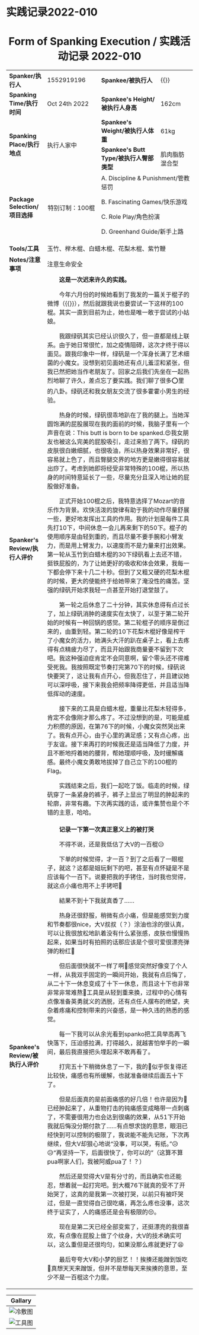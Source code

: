 # 实践记录2022-010

# <center>Form of Spanking Execution / 实践活动记录 2022-010</center>

<table>
    <tr>
        <td><b>Spanker/执行人</b></td>
        <td>1552919196</td>
        <td><b>Spankee/被执行人</b></td>
        <td>{{<link href="https://weibo.com/u/5403120808" content=绿矾FeSO4 title="绿矾FeSO4">}}</td>
    </tr>
    <tr>
        <td><b>Spanking Time/执行时间</b></td>
        <td>Oct 24th 2022</td>
        <td><b>Spankee's Height/被执行人身高</b></td>
        <td>162cm</td>
    </tr>
    <tr>
        <td rowspan=2><b>Spanking Place/执行地点</b></td>
        <td rowspan=2>执行人家中</td>
        <td><b>Spankee's Weight/被执行人体重</b></td>
        <td>61kg</td>
    </tr> 
    <tr>
        <td><b>Spankee's Butt Type/被执行人臀部类型</b></td>
        <td>肌肉脂肪混合型</td>
    </tr>
    <tr>
        <td><b>Package Selection/项目选择</b></td>
        <td style="text-align: center;">特别订制：100棍</td>
        <td colspan =2>
        A. Discipline & Punishment/管教惩罚

B. Fascinating Games/快乐游戏

C. Role Play/角色扮演

D. Greenhand Guide/新手上路
        </td>
    </tr>
    <tr>
        <td><b>Tools/工具</b></td>
        <td colspan=3>玉竹、榉木棍、白蜡木棍、花梨木棍、紫竹鞭</td>
    </tr>
    <tr>
        <td><b>Notes/注意事项</b></td>
        <td colspan=3>注意生命安全</td>
    </tr>
    <tr>
        <td><b>Spanker's Review/执行人评价</b></td>
        <td colspan=3>&emsp;&emsp;**这是一次迟来许久的实践。**
        
&emsp;&emsp;今年六月份的时候她看到了我发的一篇关于棍子的微博（{{<link href="https://m.weibo.cn/7764526268/4779538061723259" content=点击访问原微博 title="点击访问原微博">}}），然后就跟我说也要尝试一下这样的100棍。其实一直到目前为止，她也是唯一敢于尝试的小姑娘。

&emsp;&emsp;我跟绿矾其实已经认识很久了，但一直都是线上联系。由于她日常很忙，加之疫情阻碍，这次才终于得以面见。跟我印象中一样，绿矾是一个浑身长满了艺术细菌的小魔女。没想到初见面她还有点儿羞涩和紧张，但我已然把她当作老朋友了。回家之后我们先坐在一起热烈地聊了许久，差点忘了要实践。我们聊了很多⭕里的八卦。绿矾还和我女朋友交流了很多霍霍小男生的经验。 

&emsp;&emsp;热身的时候，绿矾很乖地趴在了我的腿上。当她浑圆饱满的屁股展现在我的面前的时候，我脑子里有一个声音在说：This butt is born to be spanked.:heart_eyes:我女朋友也被这么完美的屁股吸引，走过来拍了两下。绿矾的皮肤很白嫩细腻，也很吸油，所以热身效果非常好，很容易就上色了，而且臀腿交界的地方更是嫩得很容易就出痧了。考虑到她即将经受非常特殊的100棍，所以热身的时间特意延长了一些，尽量充分且深入地让她的屁股做好准备。

&emsp;&emsp;正式开始100棍之后，我特意选择了Mozart的音乐作为背景。欢快活泼的旋律有助于我的动作尽量舒展一些，更好地发挥出工具的作用。我的计划是每件工具先打10下，中间休息一会儿再来剩下的50下。棍子的使用顺序是由轻到重的，而且尽量不要手腕和小臂发力，而是用上臂发力，以速度而不是力量来打出效果。第一轮从玉竹到白蜡木棍的30下绿矾看上去还不错，挺铁屁股的，为了让她更好的吸收和体会效果，我每一下都会停下来十几二十秒。但到了又粗又硬的花梨木棍的时候，更大的使能终于给她带来了淹没性的痛苦。坚强的绿矾开始求我轻一点甚至开始打退堂鼓了。

&emsp;&emsp;第一轮之后休息了二十分钟，其实休息得有点过长了，加上绿矾消肿的速度实在太快了，以至于第二轮开始的时候有一种回锅的感觉。第二轮棍子的顺序是倒过来的，由重到轻。第二轮的10下花梨木棍好像是榨干了小魔女的活力，她满头大汗的趴在桌子上，看上去疼得有点精疲力尽了，而且开始跟我商量要不留到下次吧。我这种强迫症肯定不会同意啊，留个零头还不得难受死我。我按照既定节奏打完第70下的时候，绿矾说快要哭了，这让我有点开心，但我忍住了，并且建议她可以深呼吸，接下来我会把频率降得更低，并且适当降低挥动的速度。

&emsp;&emsp;接下来的工具是白蜡木棍，重量比花梨木轻得多，肯定不会像刚才那么疼了。不过没想到的是，可能是威力积攒的原因，在第76下的时候，小魔女突然哭出来了。我有点开心，由于心里的满足感；又有点心疼，出于友谊。接下来再打的时候我还是适当降低了力度，并且不断地捋着她的腰背，帮她理顺呼吸，及时缓解痛感。最终小魔女勇敢地拔掉了自己立下的100棍的Flag。

&emsp;&emsp;实践结束之后，我们一起吃了饭。临走的时候，绿矾穿了一条紧身的裤子，裤子上显出了明显的肿起来的轮廓，非常有趣。下次再实践的话，或许集赞也是个不错的主意，哈哈。
        </td>
    </tr>
    <tr>
        <td><b>Spankee's Review/被执行人评价 </b></td>
        <td colspan=3>&emsp;&emsp;**记录一下第一次真正意义上的被打哭**

&emsp;&emsp;不得不说，还是我低估了大V的一百棍:disappointed_relieved:

&emsp;&emsp;下单的时候觉得，才一百？到了之后看了一眼棍子，就这？这都是姐玩剩下的吧，甚至有点怀疑是不是应该每个一百下。说要把我的手铐住，当时我也觉得，就这点小痛也用不上手铐吧🤔

&emsp;&emsp;結果不到十下我就真香了……

&emsp;&emsp;热身还很舒服，稍微有点小痛，但是能感觉到力度和节奏都很nice，大V叔叔（？）涂油也涂的很认真，可以让我很放松地趴着没有什么紧张感，皮肤也慢慢热起来，如果当时有拍照的话那应该是个很可爱很漂亮弹弹的粉红🍑

&emsp;&emsp;但后面很快就不一样了啊🥺感觉突然好像变了个人一样，从我双手固定的一瞬间开始，我就有点后悔了，从二十下一休息变成了十下一休息，而且这十下也非常非常非常难熬🥲工具是从轻到重来换，过程中的心情有点像准备英勇就义的洒脱，还有点任人摆布的绝望，夹杂着疼痛和控制带来的兴奋感，是一种久违的熟悉的感觉。

&emsp;&emsp;每一下我可以从余光看到spanko把工具举高再飞快落下，压迫感拉满，打得越久，就越害怕举手的一瞬间，最后我直接把头埋起来不敢再看了。

&emsp;&emsp;打完五十下稍微休息了一下，我的🍑似乎恢复得还比较快，痛感也有所缓解，也就准备继续后面五十下了。

&emsp;&emsp;但是后面真的是前面痛感的好几倍！也许是因为🍑已经肿起来了，从重物打击的钝痛感变成略带一点刺痛了，不需要很用力也会达到很痛的效果，从51下开始我就后悔没分期付款了……有点想求饶的意思，眼泪已经快到可以控制的极限了，我说能不能先记账，下次再继续，但大V却狠心地说“没事，可以哭，有纸。”:disappointed_relieved::disappointed_relieved:“再坚持一下，后面很快了，你可以的”（这算不算pua啊家人们，我被阿威pua了！？）

&emsp;&emsp;然后还是觉得大V是有分寸的，而且确实也还能忍，想着就一起打完吧。到大概76下就真的受不了开始哭了，这真的是我第一次被打哭，以前只有被吓哭过，但是一直觉得自己很吃痛，再怎么疼也没事，这次终于证实了，人的痛感还是会有极限的😔。

&emsp;&emsp;现在是第二天已经全部变紫了，还挺漂亮的我很喜欢，有点像在屁股上做了个纹身，大V的技术确实可以，这么重但是还很均匀，如果没那么疼就更好了😫

&emsp;&emsp;最后夸夸大V和小梦的厨艺！！挨揍还能蹭到饭吃🤤真想天天来蹭饭，但并不是想每天来挨揍的意思，至少不是一百棍这个力度。
</td>
    </tr>
</table>

|**Gallary**|
|---|
|![冷敷图](https://github.com/av18styles/resource.io/blob/main/images/2022-010.png?raw=true "冷敷")
![工具图](https://github.com/av18styles/resource.io/blob/main/images/tools-2022-010.png?raw=true "玉竹、榉木棍、白蜡木棍、花梨木棍、紫竹鞭")|
